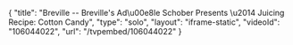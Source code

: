 {
    "title": "Breville -- Breville's Ad\u00e8le Schober Presents \u2014 Juicing Recipe: Cotton Candy",
    "type": "solo",
    "layout": "iframe-static",
    "videoId": "106044022",
    "url": "\/tvpembed\/106044022"
}